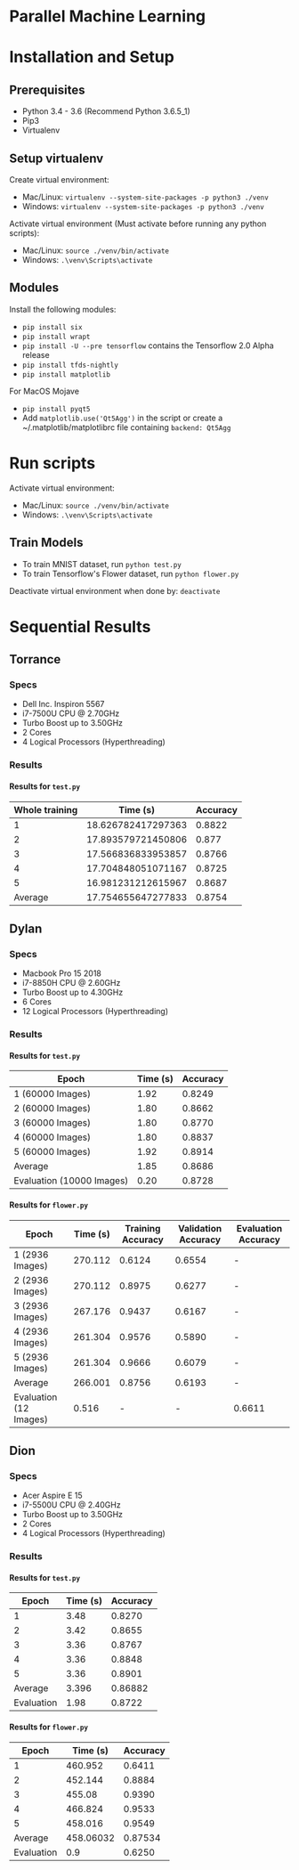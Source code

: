 # Parallel Machine Learning

# Installation and Setup

## Prerequisites
- Python 3.4 - 3.6 (Recommend Python 3.6.5_1)
- Pip3
- Virtualenv

## Setup virtualenv
Create virtual environment:
- Mac/Linux: `virtualenv --system-site-packages -p python3 ./venv`
- Windows: `virtualenv --system-site-packages -p python3 ./venv`

Activate virtual environment (Must activate before running any python scripts):
- Mac/Linux: `source ./venv/bin/activate`
- Windows: `.\venv\Scripts\activate`

## Modules
Install the following modules:
- `pip install six`
- `pip install wrapt`
- `pip install -U --pre tensorflow` contains the Tensorflow 2.0 Alpha release
- `pip install tfds-nightly`
- `pip install matplotlib`

For MacOS Mojave
- `pip install pyqt5`
- Add ``matplotlib.use('Qt5Agg')`` in the script or create a ~/.matplotlib/matplotlibrc file containing ``backend: Qt5Agg``

# Run scripts
Activate virtual environment:
- Mac/Linux: `source ./venv/bin/activate`
- Windows: `.\venv\Scripts\activate`

## Train Models
- To train MNIST dataset, run `python test.py`
- To train Tensorflow's Flower dataset, run `python flower.py`

Deactivate virtual environment when done by: `deactivate`

# Sequential Results 

## Torrance

### Specs
- Dell Inc. Inspiron 5567
- i7-7500U CPU @ 2.70GHz
- Turbo Boost up to 3.50GHz
- 2 Cores
- 4 Logical Processors (Hyperthreading)

### Results

#### Results for `test.py`

| Whole training     | Time (s)            | Accuracy  |
| --------- | ------------------- | --------  |
| 1         | 18.626782417297363  | 0.8822    |
| 2         | 17.893579721450806  | 0.877     |
| 3         | 17.566836833953857  | 0.8766    |
| 4         | 17.704848051071167  | 0.8725    |
| 5         | 16.981231212615967  | 0.8687    |
| Average   | 17.754655647277833  | 0.8754    |

## Dylan

### Specs
- Macbook Pro 15 2018
- i7-8850H CPU @ 2.60GHz
- Turbo Boost up to 4.30GHz
- 6 Cores
- 12 Logical Processors (Hyperthreading)

### Results

#### Results for `test.py`

| Epoch                     | Time (s)  | Accuracy  |
| ------------------------- | --------- | --------  |
| 1 (60000 Images)          | 1.92      | 0.8249    |
| 2 (60000 Images)          | 1.80      | 0.8662    |  
| 3 (60000 Images)          | 1.80      | 0.8770    |
| 4 (60000 Images)          | 1.80      | 0.8837    |
| 5 (60000 Images)          | 1.92      | 0.8914    |
| Average                   | 1.85      | 0.8686    |
| Evaluation (10000 Images) | 0.20      | 0.8728    |

#### Results for `flower.py`

| Epoch                   | Time (s)       | Training Accuracy  | Validation Accuracy  | Evaluation Accuracy  |
| ----------------------- | -------------- | ------------------ | -------------------- | -------------------- |
| 1 (2936 Images)         | 270.112        | 0.6124             | 0.6554               | -                    |
| 2 (2936 Images)         | 270.112        | 0.8975             | 0.6277               | -                    |
| 3 (2936 Images)         | 267.176        | 0.9437             | 0.6167               | -                    |
| 4 (2936 Images)         | 261.304        | 0.9576             | 0.5890               | -                    |
| 5 (2936 Images)         | 261.304        | 0.9666             | 0.6079               | -                    |
| Average                 | 266.001        | 0.8756             | 0.6193               | -                    |
| Evaluation (12 Images)  | 0.516          | -                  | -                    | 0.6611               |


## Dion

### Specs
- Acer Aspire E 15 
- i7-5500U CPU @ 2.40GHz
- Turbo Boost up to 3.50GHz
- 2 Cores
- 4 Logical Processors (Hyperthreading)

### Results

#### Results for `test.py`

| Epoch     | Time (s)            | Accuracy  |
| --------- | ------------------- | --------  |
| 1         | 3.48                | 0.8270    |
| 2         | 3.42                | 0.8655    |
| 3         | 3.36                | 0.8767    |
| 4         | 3.36                | 0.8848    |
| 5         | 3.36                | 0.8901    |
| Average   | 3.396               | 0.86882   |
| Evaluation| 1.98                | 0.8722    |

#### Results for `flower.py`

| Epoch     | Time (s)            | Accuracy  |
| --------- | ------------------- | --------  |
| 1         | 460.952             | 0.6411    |
| 2         | 452.144             | 0.8884    |
| 3         | 455.08              | 0.9390    |
| 4         | 466.824             | 0.9533    |
| 5         | 458.016             | 0.9549    |
| Average   | 458.06032           | 0.87534   |
| Evaluation| 0.9                 | 0.6250    |
